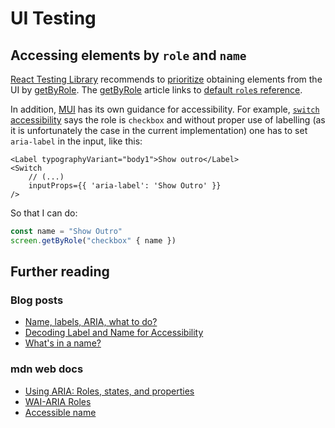 # UI Testing

## Accessing elements by `role` and `name`

[React Testing Library] recommends to [prioritize][priority] obtaining elements from the UI by [getByRole].
The [getByRole] article links to [default `role`s reference].

In addition, [MUI] has its own guidance for accessibility.
For example, [`switch` accessibility] says the role is `checkbox` and without proper use of labelling
(as it is unfortunately the case in the current implementation) one has to set `aria-label` in the input,
like this:

``` tsx
<Label typographyVariant="body1">Show outro</Label>
<Switch
    // (...)
    inputProps={{ 'aria-label': 'Show Outro' }}
/>
```

So that I can do:

``` ts
const name = "Show Outro"
screen.getByRole("checkbox" { name })
```

## Further reading

### Blog posts

- [Name, labels, ARIA, what to do?](https://www.scottohara.me/blog/2021/11/02/names-and-labels.html)
- [Decoding Label and Name for Accessibility](https://webaim.org/articles/label-name/)
- [What's in a name?](https://sarahmhigley.com/writing/whats-in-a-name/)

### mdn web docs

- [Using ARIA: Roles, states, and properties](https://developer.mozilla.org/en-US/docs/Web/Accessibility/ARIA/ARIA_Techniques#roles)
- [WAI-ARIA Roles](https://developer.mozilla.org/en-US/docs/Web/Accessibility/ARIA/Roles)
- [Accessible name](https://developer.mozilla.org/en-US/docs/Glossary/Accessible_name)

[`switch` accessibility]: https://mui.com/material-ui/react-switch/#accessibility
[default `role`s reference]: https://www.w3.org/TR/html-aria/#docconformance
[getByRole]: https://testing-library.com/docs/queries/byrole/#api
[MUI]: https://mui.com/material-ui/getting-started/
[priority]: https://testing-library.com/docs/queries/about#priority
[React Testing Library]: https://testing-library.com/docs/react-testing-library/intro
